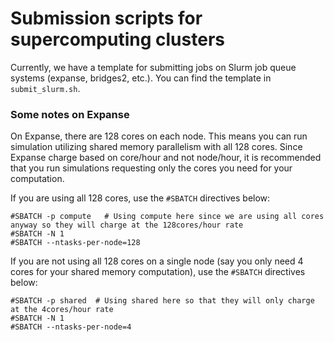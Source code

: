 # Submission scripts for supercomputing clusters

Currently, we have a template for submitting jobs on Slurm job queue systems (expanse, bridges2, etc.).
You can find the template in `submit_slurm.sh`.

### Some notes on Expanse
On Expanse, there are 128 cores on each node. This means you can run simulation utilizing shared memory parallelism with all 128 cores. Since Expanse charge based on core/hour and not node/hour, it is recommended that you run simulations requesting only the cores you need for your computation.

If you are using all 128 cores, use the `#SBATCH` directives below:
```
#SBATCH -p compute   # Using compute here since we are using all cores anyway so they will charge at the 128cores/hour rate
#SBATCH -N 1
#SBATCH --ntasks-per-node=128
```

If you are not using all 128 cores on a single node (say you only need 4 cores for your shared memory computation), use the `#SBATCH` directives below:
```
#SBATCH -p shared  # Using shared here so that they will only charge at the 4cores/hour rate
#SBATCH -N 1
#SBATCH --ntasks-per-node=4
```
